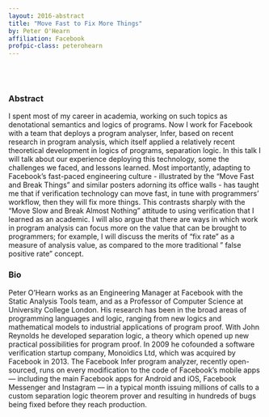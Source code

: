 ```yaml
---
layout: 2016-abstract
title: "Move Fast to Fix More Things"
by: Peter O'Hearn
affiliation: Facebook
profpic-class: peterohearn
---
```


<br/><br/>

### Abstract

I spent most of my career in academia, working on such topics as denotational
semantics and logics of programs. Now I work for Facebook with a team that
deploys a program analyser, Infer, based on recent research in program analysis,
which itself applied a relatively recent theoretical development in logics of
programs, separation logic. In this talk I will talk about our experience
deploying this technology, some the challenges we faced, and lessons learned.
Most importantly, adapting to Facebook’s fast-paced engineering culture -
illustrated by the “Move Fast and Break Things” and similar posters adorning its
office walls - has taught me that if verification technology can move fast, in
tune with programmers’ workflow, then they will fix more things. This contrasts
sharply with the “Move Slow and Break Almost Nothing” attitude to using
verification that I learned as an academic. I will also argue that there are
ways in which work in program analysis can focus more on the value that can be
brought to programmers; for example, I will discuss the merits of “fix rate” as
a measure of analysis value, as compared to the more traditional ” false
positive rate” concept.

### Bio

Peter O’Hearn works as an Engineering Manager at Facebook with the Static
Analysis Tools team, and as a Professor of Computer Science at University
College London. His research has been in the broad areas of programming
languages and logic, ranging from new logics and mathematical models to
industrial applications of program proof. With John Reynolds he developed
separation logic, a theory which opened up new practical possibilities for
program proof. In 2009 he cofounded a software verification startup company,
Monoidics Ltd, which was acquired by Facebook in 2013. The Facebook Infer
program analyzer, recently open-sourced, runs on every modification to the code
of Facebook’s mobile apps — including the main Facebook apps for Android and
iOS, Facebook Messenger and Instagram — in a typical month issuing millions of
calls to a custom separation logic theorem prover and resulting in hundreds of
bugs being fixed before they reach production.